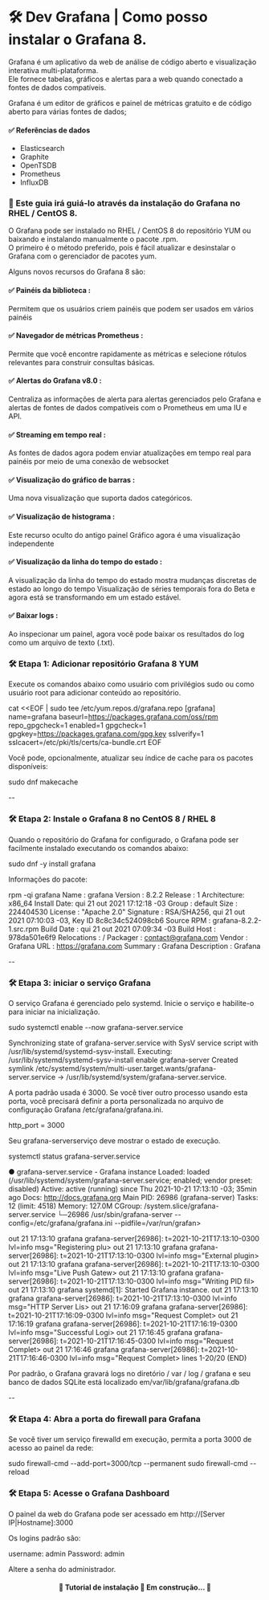 # 🛠 Dev Grafana | Como posso instalar o Grafana 8. 

Grafana é um aplicativo da web de análise de código aberto e visualização interativa multi-plataforma. <br>
Ele fornece tabelas, gráficos e alertas para a web quando conectado a fontes de dados compatíveis.

Grafana é um editor de gráficos e painel de métricas gratuito e de código aberto para várias fontes de dados;

#### ✅ Referências de dados

- Elasticsearch
- Graphite
- OpenTSDB
- Prometheus
- InfluxDB

### 🎲 Este guia irá guiá-lo através da instalação do Grafana no RHEL / CentOS 8.

O Grafana pode ser instalado no RHEL / CentOS 8 do repositório YUM ou baixando e instalando manualmente o pacote .rpm. </br>
O primeiro é o método preferido, pois é fácil atualizar e desinstalar o Grafana com o gerenciador de pacotes yum.

Alguns novos recursos do Grafana 8 são:

#### ✅ Painéis da biblioteca : </br>
Permitem que os usuários criem painéis que podem ser usados em vários painéis

#### ✅ Navegador de métricas Prometheus : </br>
Permite que você encontre rapidamente as métricas e selecione rótulos relevantes para construir consultas básicas.

#### ✅ Alertas do Grafana v8.0 : </br>
Centraliza as informações de alerta para alertas gerenciados pelo Grafana e alertas de fontes de dados compatíveis 
com o Prometheus em uma IU e API.

#### ✅ Streaming em tempo real : </br>
As fontes de dados agora podem enviar atualizações em tempo real para painéis por meio de uma conexão de websocket

#### ✅ Visualização do gráfico de barras : </br>
Uma nova visualização que suporta dados categóricos.

#### ✅ Visualização de histograma : </br>
Este recurso oculto do antigo painel Gráfico agora é uma visualização independente

#### ✅ Visualização da linha do tempo do estado : </br>
A visualização da linha do tempo do estado mostra mudanças discretas de estado ao longo do tempo
Visualização de séries temporais fora do Beta e agora está se transformando em um estado estável.

#### ✅ Baixar logs : </br>
Ao inspecionar um painel, agora você pode baixar os resultados do log como um arquivo de texto (.txt).

### 🛠 Etapa 1: Adicionar repositório Grafana 8 YUM
Execute os comandos abaixo como usuário com privilégios sudo ou como usuário root para adicionar conteúdo ao repositório.

cat <<EOF | sudo tee /etc/yum.repos.d/grafana.repo
[grafana]
name=grafana
baseurl=https://packages.grafana.com/oss/rpm
repo_gpgcheck=1
enabled=1
gpgcheck=1
gpgkey=https://packages.grafana.com/gpg.key
sslverify=1
sslcacert=/etc/pki/tls/certs/ca-bundle.crt
EOF

Você pode, opcionalmente, atualizar seu índice de cache para os pacotes disponíveis:

sudo dnf makecache

--

### 🛠 Etapa 2: Instale o Grafana 8 no CentOS 8 / RHEL 8
Quando o repositório do Grafana for configurado, o Grafana pode ser facilmente instalado executando os comandos abaixo:

sudo dnf -y install grafana

Informações do pacote:

rpm -qi grafana
Name        : grafana
Version     : 8.2.2
Release     : 1
Architecture: x86_64
Install Date: qui 21 out 2021 17:12:18 -03
Group       : default
Size        : 224404530
License     : "Apache 2.0"
Signature   : RSA/SHA256, qui 21 out 2021 07:10:03 -03, Key ID 8c8c34c524098cb6
Source RPM  : grafana-8.2.2-1.src.rpm
Build Date  : qui 21 out 2021 07:09:34 -03
Build Host  : 978da501e6f9
Relocations : /
Packager    : contact@grafana.com
Vendor      : Grafana
URL         : https://grafana.com
Summary     : Grafana
Description :
Grafana

--

### 🛠 Etapa 3: iniciar o serviço Grafana
O serviço Grafana é gerenciado pelo systemd. Inicie o serviço e habilite-o para iniciar na inicialização.

sudo systemctl enable --now grafana-server.service 
 
 Synchronizing state of grafana-server.service with SysV service script with /usr/lib/systemd/systemd-sysv-install.
 Executing: /usr/lib/systemd/systemd-sysv-install enable grafana-server
 Created symlink /etc/systemd/system/multi-user.target.wants/grafana-server.service → /usr/lib/systemd/system/grafana-server.service.

A porta padrão usada é 3000. 
Se você tiver outro processo usando esta porta, você precisará definir a porta personalizada no arquivo de 
configuração Grafana /etc/grafana/grafana.ini.

http_port = 3000

Seu grafana-serverserviço deve mostrar o estado de execução.

systemctl status grafana-server.service

● grafana-server.service - Grafana instance
   Loaded: loaded (/usr/lib/systemd/system/grafana-server.service; enabled; vendor preset: disabled)
   Active: active (running) since Thu 2021-10-21 17:13:10 -03; 35min ago
     Docs: http://docs.grafana.org
 Main PID: 26986 (grafana-server)
    Tasks: 12 (limit: 4518)
   Memory: 127.0M
   CGroup: /system.slice/grafana-server.service
           └─26986 /usr/sbin/grafana-server --config=/etc/grafana/grafana.ini --pidfile=/var/run/grafan>

out 21 17:13:10 grafana grafana-server[26986]: t=2021-10-21T17:13:10-0300 lvl=info msg="Registering plu>
out 21 17:13:10 grafana grafana-server[26986]: t=2021-10-21T17:13:10-0300 lvl=info msg="External plugin>
out 21 17:13:10 grafana grafana-server[26986]: t=2021-10-21T17:13:10-0300 lvl=info msg="Live Push Gatew>
out 21 17:13:10 grafana grafana-server[26986]: t=2021-10-21T17:13:10-0300 lvl=info msg="Writing PID fil>
out 21 17:13:10 grafana systemd[1]: Started Grafana instance.
out 21 17:13:10 grafana grafana-server[26986]: t=2021-10-21T17:13:10-0300 lvl=info msg="HTTP Server Lis>
out 21 17:16:09 grafana grafana-server[26986]: t=2021-10-21T17:16:09-0300 lvl=info msg="Request Complet>
out 21 17:16:19 grafana grafana-server[26986]: t=2021-10-21T17:16:19-0300 lvl=info msg="Successful Logi>
out 21 17:16:45 grafana grafana-server[26986]: t=2021-10-21T17:16:45-0300 lvl=info msg="Request Complet>
out 21 17:16:46 grafana grafana-server[26986]: t=2021-10-21T17:16:46-0300 lvl=info msg="Request Complet>
lines 1-20/20 (END)


Por padrão, o Grafana gravará logs no  diretório / var / log / 
grafana e seu banco de dados SQLite está localizado em/var/lib/grafana/grafana.db

--

### 🛠 Etapa 4: Abra a porta do firewall para Grafana
Se você tiver um serviço firewalld em execução, permita a porta  3000 de acesso ao painel da rede:

sudo firewall-cmd --add-port=3000/tcp --permanent
sudo firewall-cmd --reload

### 🛠 Etapa 5: Acesse o Grafana Dashboard
O painel da web do Grafana pode ser acessado em http://[Server IP|Hostname]:3000

Os logins padrão são:

username: admin
Password: admin

Altere a senha do administrador.

<h4 align="center"> 
	🚧 Tutorial de instalação 🚀 Em construção...  🚧
</h4>
